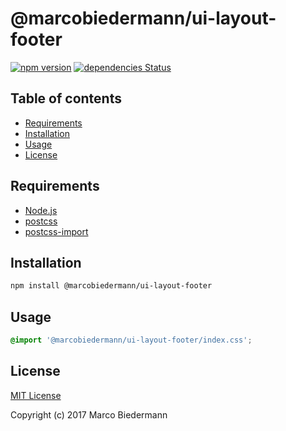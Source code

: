 # @marcobiedermann/ui-layout-footer

[![npm version](https://badge.fury.io/js/%40marcobiedermann%2Fui-layout-footer.svg)](https://badge.fury.io/js/%40marcobiedermann%2Fui-layout-footer)
[![dependencies Status](https://david-dm.org/marcobiedermann/ui/status.svg?path=packages/ui-layout-footer)](https://david-dm.org/marcobiedermann/ui?path=packages/ui-layout-footer)

## Table of contents

* [Requirements](#requirements)
* [Installation](#installation)
* [Usage](#usage)
* [License](#license)

## Requirements

* [Node.js](https://nodejs.org)
* [postcss](https://github.com/postcss/postcss)
* [postcss-import](https://github.com/postcss/postcss-import)

## Installation

```sh
npm install @marcobiedermann/ui-layout-footer
```

## Usage

```css
@import '@marcobiedermann/ui-layout-footer/index.css';
```

## License

[MIT License](LICENSE)

Copyright (c) 2017 Marco Biedermann

